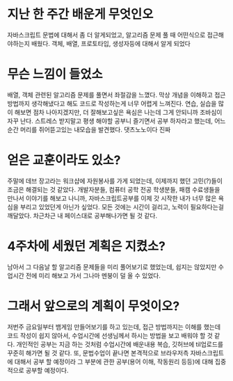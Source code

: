 # 지난 한 주간 배운게 무엇인오

자바스크립트 문법에 대해서 좀 더 알게되었고, 알고리즘 문제 풀 때 어떤식으로 접근해야하는지 배웠다. 객체, 배열, 프로토타입, 생성자등에 대해서 알게 되었다
 
# 무슨 느낌이 들었소

배열, 객체 관련된 알고리즘 문제를 풀면서 좌절감을 느꼈다. 막상 개념을 이해하고 접근 방법까지 생각해냈다고 해도 코드로 작성하는게 너무 어렵게 느껴진다. 연습, 실습을 많이 해보면 점차 나아지겠지만, 더 잘해보고싶은 욕심은 나는데 그게 안되니까 조바심이 자꾸 난다. 스트레스 받지말고 평생 해야할 공부니 즐기면서 공부 하자라고 했는데, 어느 순간 머리를 쥐어뜯고있는 내모습을 발견했다. 댓츠노노이다 진짜

# 얻은 교훈이라도 있소?

주말에 데브 장고라는 워크샵에 자원봉사를 가게 되었는데, 이제까지 했던 고민(?)들이 조금은 해결되는 것 같았다. 개발자분들, 컴퓨터 공학 전공 학생분들, 패캠 수료생들을 만나서 이야기를 해보고 나니까, 자바스크립트공부를 이제 갓 시작한 내가 너무 많은 욕심을 부리고 있었던게 아닌가 싶었다. 모든 것에는 시간이 걸리고, 노력이 필요하다는걸 깨달았다. 차근차근 내 페이스대로 공부해나가면 될 것 같다. 

# 4주차에 세웠던 계획은 지켰소?

남아서 그 다음날 할 알고리즘 문제들을 미리 풀어보기로 했었는데, 쉽지는 않았지만 수업시간 전에 미리 해보고 가서 그나마 멘붕이 덜 올 수 있었다. 

# 그래서 앞으로의 계획이 무엇이오?

저번주 금요일부터 뱀게임 만들어보기를 하고 있는데, 접근 방법까지는 이해를 했는데 코드 작성이 쉽지 않아서, 수업시간에 선생님께서 하시는 방법을 보고 배워야 할 것 같다. 개인적인 공부는 지금 하는 것처럼 수업시간에 배운내용 복습, 깃허브에 til업로드를 꾸준히 해가면 될 것 같다. 또, 문법수업이 끝나면 본격적으로 브라우저측 자바스크립트에 대해서 공부 할 예정이라 그 부분에 관한 공부(용어 이해, 작동원리 등등)에 대해 집중적으로 공부할 예정이다. 
